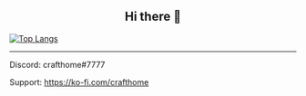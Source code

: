 <h2 align="center">Hi there 👋</h2>

[![Top Langs](https://github-readme-stats.vercel.app/api/top-langs/?username=crafthome0)](https://github.com/crafthome0/github-readme-stats)

-------
Discord: crafthome#7777

Support: https://ko-fi.com/crafthome

